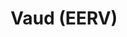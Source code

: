 ---
title: Vaud (EERV)
description: Église évangélique réformée du canton de Vaud.
links:
- title: Blonay-St-Légier
  url: https://www.eerv.ch/region/riviera-pays-denhaut/blonay-saint-legier/activites/nos-predications
- title: Jorat
  url: https://www.eerv.ch/region/la-broye/jorat/activites/cultes-et-spiritualite/predications-des-cultes
- title: Église Martin Luther King
  url: https://www.eerv.ch/activites-cantonales/eglise-martin-luther-king-lausanne/activites/predications/
- title: Oron-Palézieux
  url: https://www.eerv.ch/region/la-broye/oron-palezieux/activites/celebrations/predications-des-cultes
- title: Prilly-Jouxtens
  url: https://www.eerv.ch/region/les-chamberonnes/prilly-jouxtens/pratique/meditations-et-predications
- title: Saint-François
  url: https://www.sainf.ch/predications/
- title: Saint-Jean
  url: https://www.eerv.ch/region/lausanne-epalinges/saint-jean/pratique/predications-de-nos-pasteurs
- title: La Tour-de-Peilz
  url: https://www.eerv.ch/region/riviera-pays-denhaut/la-tour-de-peilz/pratique/predications
- title: La Vallée
  url: https://www.eerv.ch/region/joux-orbe/la-vallee/activites/cultes/predications
---